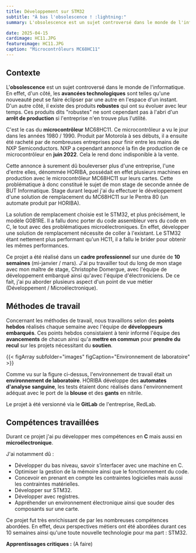 ```yaml
---
title: Développement sur STM32
subtitle: "À bas l'obsolescence ! :lightning:"
summary: L'obsolescence est un sujet controversé dans le monde de l'informatique. Une nouveauté peut se faire éclipser par une autre en l'espace d'un instant, tandis que des produits robustes ont su quant à eux, évoluer avec leur temps..

date: 2025-04-15
cardimage: HC11.JPG
featureimage: HC11.JPG
caption: "Microcontrôleurs MC68HC11"
---
```


## Contexte 

L'**obsolescence** est un sujet controversé dans le monde de l'informatique. En effet, d'un côté, les **avancées technologiques** sont telles qu'une nouveauté peut se faire éclipser par une autre en l'espace d'un instant. D'un autre côté, il existe des produits **robustes** qui ont su évoluer avec leur temps. Ces produits dits "robustes" ne sont cependant pas à l'abri d'un **arrêt de production** si l'entreprise n'en trouve plus l'utilité.

C'est le cas du **microcontrôleur** MC68HC11. Ce microcontrôleur a vu le jour dans les années 1980 / 1990. Produit par Motorola à ses débuts, il a ensuite été racheté par de nombreuses entreprises pour finir entre les mains de NXP Semiconductors. NXP a cependant annoncé la fin de production de ce microcontrôleur en **juin 2022**. Cela le rend donc indisponible à la vente.

Cette annonce à surement dû bouleverser plus d'une entreprise, l'une d'entre elles, dénommée HORIBA, possédait en effet plusieurs machines en production avec le microcontrôleur MC68HC11 sur leurs cartes. Cette problématique à donc constitué le sujet de mon stage de seconde année de BUT Informatique. Stage durant lequel j'ai du effectuer le développement d'une solution de remplacement du MC68HC11 sur le Pentra 80 (un automate produit par HORIBA).

La solution de remplacement choisie est le STM32, et plus précisément, le modèle G0B1RE. Il a fallu donc porter du code assembleur vers du code en C, le tout avec des problématiques microélectroniques. En effet, développer une solution de remplacement nécessite de coller à l'existant. Le STM32 étant nettement plus performant qu'un HC11, il a fallu le brider pour obtenir les mêmes performances.

Ce projet a été réalisé dans un **cadre professionnel** sur une durée de **10 semaines** (mi-janvier / mars). J'ai pu travailler tout du long de mon stage avec mon maître de stage, Christophe Domergue, avec l'équipe de développement embarqué ainsi qu'avec l'équipe d'électroniciens. De ce fait, j'ai pu aborder plusieurs aspect d'un point de vue métier (Développement / Microélectronique).

## Méthodes de travail

Concernant les méthodes de travail, nous travaillons selon des **points hebdos** réalisés chaque semaine avec l'équipe de **développeurs embarqués**. Ces points hebdos consistaient à tenir informé l'équipe des **avancements** de chacun ainsi qu'a **mettre en commun** pour **prendre du recul** sur les projets nécessitant du **soutien**.

{{< figArray subfolder="images" figCaption="Environnement de laboratoire" >}}

Comme vu sur la figure ci-dessus, l'environnement de travail était un **environnement de laboratoire**. HORIBA développe des **automates d'analyse sanguine**, les tests étaient donc réalisés dans l'environnement adéquat avec le port de la **blouse** et des **gants** en nitrile.

Le projet à été versionné via le **GitLab** de l'entreprise, RedLab.

## Compétences travaillées

Durant ce projet j'ai pu développer mes compétences en **C** mais aussi en **microélectronique**.

J'ai notamment dû : 
- Développer du bas niveau, savoir s’interfacer avec une machine en C.
- Optimiser la gestion de la mémoire ainsi que le fonctionnement du code.
- Concevoir en prenant en compte les contraintes logicielles mais aussi les contraintes matérielles.
- Développer sur STM32.
- Développer avec registres.
- Appréhender un environnement électronique ainsi que souder des composants sur une carte.

 Ce projet fut très enrichissant de par les nombreuses compétences abordées. En effet, deux perspectives métiers ont été abordées durant ces 10 semaines ainsi qu'une toute nouvelle technologie pour ma part : STM32.

 **Apprentissages critiques :** (A faire)